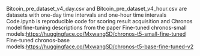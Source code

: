 Bitcoin_pre_dataset_v4_day.csv and Bitcoin_pre_dataset_v4_hour.csv are datasets with one-day time intervals and one-hour time intervals
Code.ipynb is reproducible code for scoring result acquisition and Chronos model fine-tuning descriptions from the paper
Fine-tuned chronos-small models:https://huggingface.co/MxwangSD/chronos-t5-small-fine-tuned
Fine-tuned chronos-base models:https://huggingface.co/MxwangSD/chronos-t5-base-fine-tuned-v2
